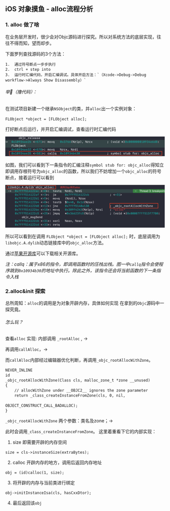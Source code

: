 ## iOS 对象摸鱼 - alloc流程分析
### 1. alloc 做了啥
在业务层开发时，很少会对Objc源码进行探究。所以对系统方法的底层实现，往往不得而知，望而却步。

下面罗列查找源码的3个方法：

    1.  通过符号断点一步步执行
    2.  ctrl + step into
    3.  运行时汇编代码，开启汇编调试。具体开启方法：`（Xcode->Debug->Debug workflow->Always Show Disassembly）`

###### 举🌰（撸代码）：

在测试项目新建一个继承`NSObject`的类，并`alloc`出一个实例对象：

`FLObject *object = [FLObject alloc];`

打好断点后运行，并开启汇编调试，查看运行时汇编代码

![symbol](symbol.png)

如图，我们可以看到下一条指令的汇编注释`symbol stub for: objc_alloc`得知立即调用存根符号为`objc_alloc`的函数，所以我们不妨增加一个`objc_alloc`的符号断点，接着运行可以看到

![libObjc](libObjc.png)

所以可以看到在调用 `FLObject *object = [FLObject alloc];`   时，底层调用为`libobjc.A.dylib`动态链接库中的`objc_alloc`方法。

通过[苹果开源库](超链接地址 "https://opensource.apple.com/")可以下载相关开源库。

*注：callq：属于x86的指令，即调用函数时的压栈出栈。图一中`callq`指令会使程序跳到`0x10934b30`的地址中执行。除此之外，该指令还会将当前函数的下一条指令入栈*

### 2.alloc&init 探索

总所周知：`alloc`的调用是为对象开辟内存，具体如何实现 在拿到的`Objc`源码中一探究竟。

###### 怎么玩？

查看`alloc` 实现: 内部调用 `_rootAlloc` , ->

再调用`callAlloc`，->

而`callAlloc`内部经过编辑器优化判断，再调用`_objc_rootAllocWithZone`。

```
NEVER_INLINE
id
_objc_rootAllocWithZone(Class cls, malloc_zone_t *zone __unused)
{
    // allocWithZone under __OBJC2__ ignores the zone parameter
    return _class_createInstanceFromZone(cls, 0, nil,
                                         OBJECT_CONSTRUCT_CALL_BADALLOC);
}

```
`_objc_rootAllocWithZone` 两个参数：类名及zone；->

此时会调用`_class_createInstanceFromZone`。 这里着重看下它的内部实现：

1. size 即需要开辟的内存空间
```
size = cls->instanceSize(extraBytes);
```


2. calloc 开辟内存的地方，调用后返回内存地址
```
obj = (id)calloc(1, size);
```

3. 将开辟的内存与当前类进行绑定
```
obj->initInstanceIsa(cls, hasCxxDtor);
```
4. 最后返回该`obj`

